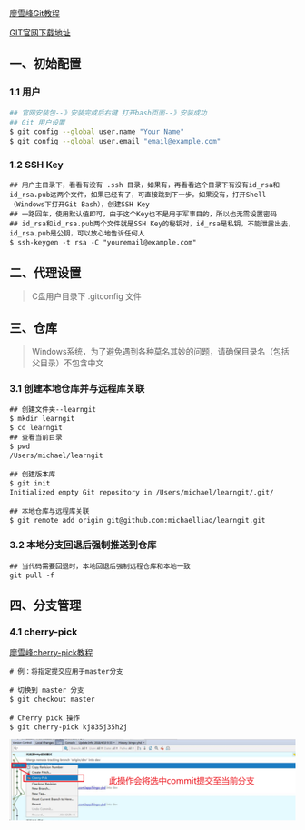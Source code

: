 [廖雪峰Git教程](https://www.liaoxuefeng.com/wiki/896043488029600)

[GIT官网下载地址](https://git-scm.com/downloads)

## 一、初始配置

### 1.1 用户

```sh
## 官网安装包--》安装完成后右键 打开bash页面--》安装成功
## Git 用户设置
$ git config --global user.name "Your Name"
$ git config --global user.email "email@example.com"
```

### 1.2 SSH Key

```shell
## 用户主目录下，看看有没有 .ssh 目录，如果有，再看看这个目录下有没有id_rsa和id_rsa.pub这两个文件，如果已经有了，可直接跳到下一步。如果没有，打开Shell（Windows下打开Git Bash），创建SSH Key
## 一路回车，使用默认值即可，由于这个Key也不是用于军事目的，所以也无需设置密码
## id_rsa和id_rsa.pub两个文件就是SSH Key的秘钥对，id_rsa是私钥，不能泄露出去，id_rsa.pub是公钥，可以放心地告诉任何人
$ ssh-keygen -t rsa -C "youremail@example.com"
```

## 二、代理设置

> C盘用户目录下 .gitconfig 文件



## 三、仓库

> Windows系统，为了避免遇到各种莫名其妙的问题，请确保目录名（包括父目录）不包含中文

### 3.1 创建本地仓库并与远程库关联

```shell
## 创建文件夹--learngit
$ mkdir learngit
$ cd learngit
## 查看当前目录
$ pwd
/Users/michael/learngit

## 创建版本库
$ git init
Initialized empty Git repository in /Users/michael/learngit/.git/

## 本地仓库与远程库关联
$ git remote add origin git@github.com:michaelliao/learngit.git
```

### 3.2 本地分支回退后强制推送到仓库

```shell
## 当代码需要回退时，本地回退后强制远程仓库和本地一致
git pull -f 
```



## 四、分支管理

### 4.1 cherry-pick

[廖雪峰cherry-pick教程](http://www.ruanyifeng.com/blog/2020/04/git-cherry-pick.html)

```shell
# 例：将指定提交应用于master分支

# 切换到 master 分支
$ git checkout master

# Cherry pick 操作
$ git cherry-pick kj835j35h2j
```

![image-20210409152953268](https://raw.githubusercontent.com/Super-YYQ/PicGoPicture/main/PicGo/20210409152953.png)

